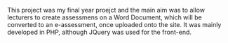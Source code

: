 This project was my final year proejct and the main aim was to allow lecturers to create assessmens on a Word Document, which will be converted to an e-assessment, once uploaded onto the site. 
It was mainly developed in PHP, although JQuery was used for the front-end.
